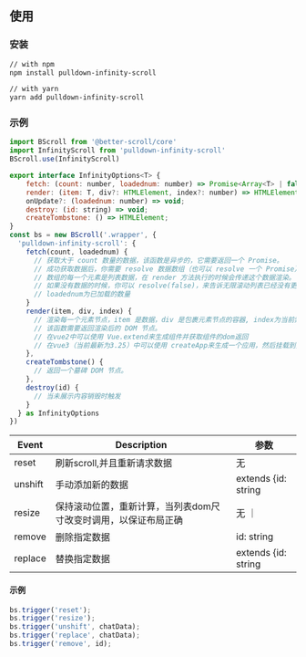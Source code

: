 ## 使用

### 安装

```bash
// with npm
npm install pulldown-infinity-scroll

// with yarn
yarn add pulldown-infinity-scroll
```
### 示例
```js
import BScroll from '@better-scroll/core'
import InfinityScroll from 'pulldown-infinity-scroll'
BScroll.use(InfinityScroll)

export interface InfinityOptions<T> {
	fetch: (count: number, loadednum: number) => Promise<Array<T> | false>;
	render: (item: T, div?: HTMLElement, index?: number) => HTMLElement;
	onUpdate?: (loadednum: number) => void;
	destroy: (id: string) => void;
	createTombstone: () => HTMLElement;
}
const bs = new BScroll('.wrapper', {
  'pulldown-infinity-scroll': {
    fetch(count, loadednum) {
      // 获取大于 count 数量的数据，该函数是异步的，它需要返回一个 Promise。
      // 成功获取数据后，你需要 resolve 数据数组（也可以 resolve 一个 Promise）（数据中必须包含id,计算、销毁等都需要id来确认）。
      // 数组的每一个元素是列表数据，在 render 方法执行的时候会传递这个数据渲染。
      // 如果没有数据的时候，你可以 resolve(false)，来告诉无限滚动列表已经没有更多数据了。
      // loadednum为已加载的数量
    }
    render(item, div, index) {
      // 渲染每一个元素节点，item 是数据，div 是包裹元素节点的容器, index为当前索引。
      // 该函数需要返回渲染后的 DOM 节点。
      // 在vue2中可以使用 Vue.extend来生成组件并获取组件的dom返回
      // 在vue3（当前最新为3.25）中可以使用 createApp来生成一个应用，然后挂载到指定dom中然后返回
    },
    createTombstone() {
      // 返回一个墓碑 DOM 节点。
    },
    destroy(id) {
      // 当未展示内容销毁时触发
    }
  } as InfinityOptions
})
```


| Event               | Description                                             | 参数                      |
| ------------------- | ------------------------------------------------------- | ------------------------ |
| reset               | 刷新scroll,并且重新请求数据 | 无 | 
| unshift             | 手动添加新的数据 | extends {id: string | number} | 
| resize              | 保持滚动位置，重新计算，当列表dom尺寸改变时调用，以保证布局正确 | 无 ｜
| remove              | 删除指定数据 | id: string | number |
| replace              | 替换指定数据 | extends {id: string | number} |



#### 示例

```js
bs.trigger('reset');
bs.trigger('resize');
bs.trigger('unshift', chatData);
bs.trigger('replace', chatData);
bs.trigger('remove', id);
```